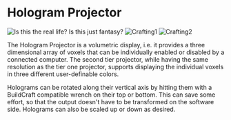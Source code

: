 # Hologram Projector

![Is this the real life? Is this just fantasy?](oredict:oc:assembler)
![Crafting1](img/holo1.png)
![Crafting2](img/holo2.png)

The Hologram Projector is a volumetric display, i.e. it provides a three dimensional array of voxels that can be individually enabled or disabled by a connected computer. The second tier projector, while having the same resolution as the tier one projector, supports displaying the individual voxels in three different user-definable colors.

Holograms can be rotated along their vertical axis by hitting them with a BuildCraft compatible wrench on their top or bottom. This can save some effort, so that the output doesn't have to be transformed on the software side. Holograms can also be scaled up or down as desired. 
